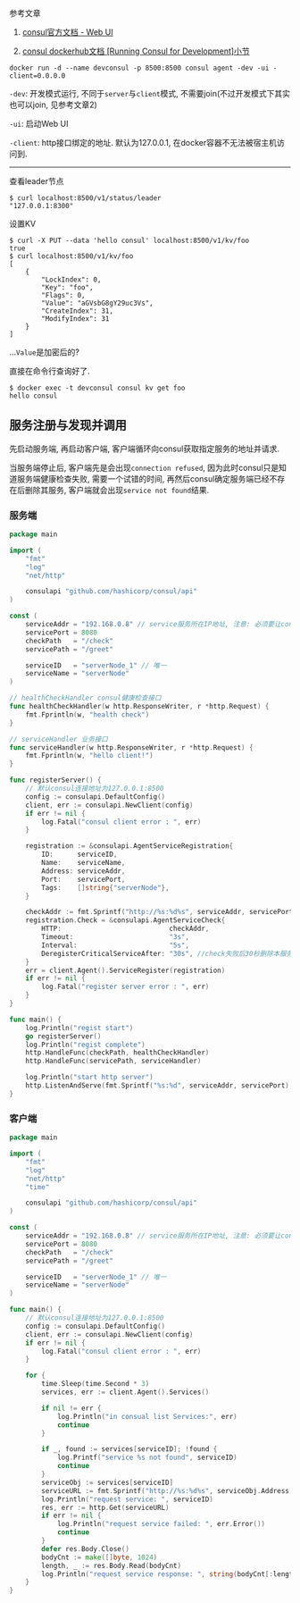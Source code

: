 
参考文章

1. [consul官方文档 - Web UI](https://learn.hashicorp.com/consul/getting-started/ui.html)

2. [consul dockerhub文档 [Running Consul for Development]小节](https://hub.docker.com/_/consul/)


```
docker run -d --name devconsul -p 8500:8500 consul agent -dev -ui -client=0.0.0.0
```

`-dev`: 开发模式运行, 不同于`server`与`client`模式, 不需要join(不过开发模式下其实也可以join, 见参考文章2)

`-ui`: 启动Web UI

`-client`: http接口绑定的地址. 默认为127.0.0.1, 在docker容器不无法被宿主机访问到.

------

查看leader节点

```
$ curl localhost:8500/v1/status/leader
"127.0.0.1:8300"
```

设置KV

```
$ curl -X PUT --data 'hello consul' localhost:8500/v1/kv/foo
true
$ curl localhost:8500/v1/kv/foo
[
    {
        "LockIndex": 0,
        "Key": "foo",
        "Flags": 0,
        "Value": "aGVsbG8gY29uc3Vs",
        "CreateIndex": 31,
        "ModifyIndex": 31
    }
]
```

...`Value`是加密后的?

直接在命令行查询好了.

```
$ docker exec -t devconsul consul kv get foo
hello consul
```

## 服务注册与发现并调用

先启动服务端, 再启动客户端, 客户端循环向consul获取指定服务的地址并请求. 

当服务端停止后, 客户端先是会出现`connection refused`, 因为此时consul只是知道服务端健康检查失败, 需要一个试错的时间, 再然后consul确定服务端已经不存在后删除其服务, 客户端就会出现`service not found`结果.

### 服务端

```go
package main

import (
	"fmt"
	"log"
	"net/http"

	consulapi "github.com/hashicorp/consul/api"
)

const (
	serviceAddr = "192.168.0.8" // service服务所在IP地址, 注意: 必须要让consul所在节点能够连接到, 否则健康检查不会成功
	servicePort = 8080
	checkPath   = "/check"
	servicePath = "/greet"

	serviceID   = "serverNode_1" // 唯一
	serviceName = "serverNode"
)

// healthCheckHandler consul健康检查接口
func healthCheckHandler(w http.ResponseWriter, r *http.Request) {
	fmt.Fprintln(w, "health check")
}

// serviceHandler 业务接口
func serviceHandler(w http.ResponseWriter, r *http.Request) {
	fmt.Fprintln(w, "hello client!")
}

func registerServer() {
	// 默认consul连接地址为127.0.0.1:8500
	config := consulapi.DefaultConfig()
	client, err := consulapi.NewClient(config)
	if err != nil {
		log.Fatal("consul client error : ", err)
	}

	registration := &consulapi.AgentServiceRegistration{
		ID:      serviceID,
		Name:    serviceName,
		Address: serviceAddr,
		Port:    servicePort,
		Tags:    []string{"serverNode"},
	}

	checkAddr := fmt.Sprintf("http://%s:%d%s", serviceAddr, servicePort, checkPath)
	registration.Check = &consulapi.AgentServiceCheck{
		HTTP:                           checkAddr,
		Timeout:                        "3s",
		Interval:                       "5s",
		DeregisterCriticalServiceAfter: "30s", //check失败后30秒删除本服务
	}
	err = client.Agent().ServiceRegister(registration)
	if err != nil {
		log.Fatal("register server error : ", err)
	}
}

func main() {
	log.Println("regist start")
	go registerServer()
	log.Println("regist complete")
	http.HandleFunc(checkPath, healthCheckHandler)
	http.HandleFunc(servicePath, serviceHandler)

	log.Println("start http server")
	http.ListenAndServe(fmt.Sprintf("%s:%d", serviceAddr, servicePort), nil)
}

```

### 客户端

```go
package main

import (
	"fmt"
	"log"
	"net/http"
	"time"

	consulapi "github.com/hashicorp/consul/api"
)

const (
	serviceAddr = "192.168.0.8" // service服务所在IP地址, 注意: 必须要让consul所在节点能够连接到, 否则健康检查不会成功
	servicePort = 8080
	checkPath   = "/check"
	servicePath = "/greet"

	serviceID   = "serverNode_1" // 唯一
	serviceName = "serverNode"
)

func main() {
	// 默认consul连接地址为127.0.0.1:8500
	config := consulapi.DefaultConfig()
	client, err := consulapi.NewClient(config)
	if err != nil {
		log.Fatal("consul client error : ", err)
	}

	for {
		time.Sleep(time.Second * 3)
		services, err := client.Agent().Services()

		if nil != err {
			log.Println("in consual list Services:", err)
			continue
		}

		if _, found := services[serviceID]; !found {
			log.Printf("service %s not found", serviceID)
			continue
		}
		serviceObj := services[serviceID]
		serviceURL := fmt.Sprintf("http://%s:%d%s", serviceObj.Address, serviceObj.Port, servicePath)
		log.Println("request service: ", serviceID)
		res, err := http.Get(serviceURL)
		if err != nil {
			log.Println("request service failed: ", err.Error())
			continue
		}
		defer res.Body.Close()
		bodyCnt := make([]byte, 1024)
		length, _ := res.Body.Read(bodyCnt)
		log.Println("request service response: ", string(bodyCnt[:length]))
	}
}

```